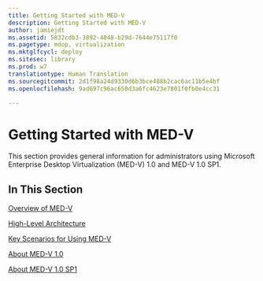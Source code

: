 ```yaml
---
title: Getting Started with MED-V
description: Getting Started with MED-V
author: jamiejdt
ms.assetid: 5832cdb3-3892-4048-b29d-7644e75117f0
ms.pagetype: mdop, virtualization
ms.mktglfcycl: deploy
ms.sitesec: library
ms.prod: w7
translationtype: Human Translation
ms.sourcegitcommit: 2d1f98a24d9330d6b3bce488b2cac6ac11b5e4bf
ms.openlocfilehash: 9ad697c96ac650d3a6fc4623e7801f0fb0e4cc31

---
```



# Getting Started with MED-V


This section provides general information for administrators using Microsoft Enterprise Desktop Virtualization (MED-V) 1.0 and MED-V 1.0 SP1.

## In This Section


<a href="" id="overview-of-med-v"></a>[Overview of MED-V](overview-of-med-v.md)  

<a href="" id="high-level-architecture"></a>[High-Level Architecture](high-level-architecturemedv.md)  

<a href="" id="key-scenarios-for-using-med-v"></a>[Key Scenarios for Using MED-V](key-scenarios-for-using-med-v.md)  

<a href="" id="about-med-v-1-0"></a>[About MED-V 1.0](about-med-v-10.md)  

<a href="" id="about-med-v-1-0-sp1"></a>[About MED-V 1.0 SP1](about-med-v-10-sp1.md)  

 

 








<!--HONumber=Jun16_HO4-->


